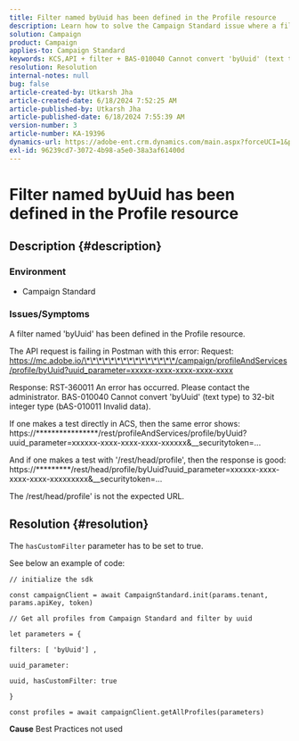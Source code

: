 ```yaml
---
title: Filter named byUuid has been defined in the Profile resource
description: Learn how to solve the Campaign Standard issue where a filter named byUuid has been defined in the Profile resource.
solution: Campaign
product: Campaign
applies-to: Campaign Standard
keywords: KCS,API + filter + BAS-010040 Cannot convert 'byUuid' (text type) to 32-bit integer type (bAS-010011 Invalid data)
resolution: Resolution
internal-notes: null
bug: false
article-created-by: Utkarsh Jha
article-created-date: 6/18/2024 7:52:25 AM
article-published-by: Utkarsh Jha
article-published-date: 6/18/2024 7:55:39 AM
version-number: 3
article-number: KA-19396
dynamics-url: https://adobe-ent.crm.dynamics.com/main.aspx?forceUCI=1&pagetype=entityrecord&etn=knowledgearticle&id=b20cfcae-472d-ef11-840b-6045bd06eea5
exl-id: 96239cd7-3072-4b98-a5e0-38a3af61400d
---
```

# Filter named byUuid has been defined in the Profile resource

## Description {#description}


### <b>Environment</b>

- Campaign Standard




### <b>Issues/Symptoms</b>

A filter named 'byUuid' has been defined in the Profile resource.

The API request is failing in Postman with this error:
 Request: https://mc.adobe.io/\*\*\*\*\*\*\*\*\*\*\*\*\*\*\*/campaign/profileAndServices/profile/byUuid?uuid_parameter=xxxxx-xxxx-xxxx-xxxx-xxxx

Response: RST-360011 An error has occurred. Please contact the administrator.
 BAS-010040 Cannot convert 'byUuid' (text type) to 32-bit integer type (bAS-010011 Invalid data).

If one makes a test directly in ACS, then the same error shows:
 https://\*\*\*\*\*\*\*\*\*\*\*\*\*\*\*\*/rest/profileAndServices/profile/byUuid?uuid_parameter=xxxxxx-xxxx-xxxx-xxxx-xxxxxx&__securitytoken=...

And if one makes a test with '/rest/head/profile', then the response is good:
 https://\*\*\*\*\*\*\*\*\*/rest/head/profile/byUuid?uuid_parameter=xxxxxx-xxxx-xxxx-xxxx-xxxxxxxxx&__securitytoken=...

The /rest/head/profile' is not the expected URL.


## Resolution {#resolution}


The `hasCustomFilter` parameter has to be set to true.

See below an example of code:




```
// initialize the sdk
```




`const campaignClient = await CampaignStandard.init(params.tenant, params.apiKey, token)`

`// Get all profiles from Campaign Standard and filter by uuid`

`let parameters = {`

`filters: [ 'byUuid'] ,`

`uuid_parameter:`

`uuid, hasCustomFilter: true`

`}`

`const profiles = await campaignClient.getAllProfiles(parameters)`


<b>Cause</b>
Best Practices not used
